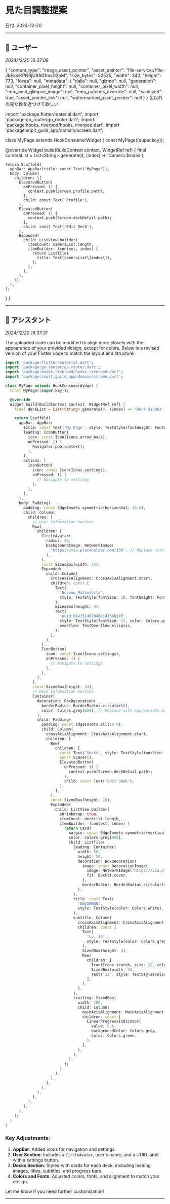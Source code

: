 # 見た目調整提案

日付: 2024-12-20

---

## 👤 ユーザー
*2024/12/20 16:37:08*

{
  "content\_type": "image\_asset\_pointer",
  "asset\_pointer": "file-service://file-JbEkicKPNRjU9AGfmvD2oM",
  "size\_bytes": 52535,
  "width": 343,
  "height": 773,
  "fovea": null,
  "metadata": {
    "dalle": null,
    "gizmo": null,
    "generation": null,
    "container\_pixel\_height": null,
    "container\_pixel\_width": null,
    "emu\_omit\_glimpse\_image": null,
    "emu\_patches\_override": null,
    "sanitized": true,
    "asset\_pointer\_link": null,
    "watermarked\_asset\_pointer": null
  }
}
色以外の見た目を近づけて欲しい

import 'package:flutter/material.dart';
import 'package:go\_router/go\_router.dart';
import 'package:hooks\_riverpod/hooks\_riverpod.dart';
import 'package:snpit\_guild\_app/domain/screen.dart';

class MyPage extends HookConsumerWidget {
  const MyPage({super.key});

  @override
  Widget build(BuildContext context, WidgetRef ref) {
    final cameraList = List&lt;String&gt;.generate(4, (index) =&gt; 'Camera $index');

    return Scaffold(
      appBar: AppBar(title: const Text('MyPage')),
      body: Column(
        children: \[
          ElevatedButton(
            onPressed: () {
              context.push(Screen.profile.path);
            },
            child: const Text('Profile'),
          ),
          ElevatedButton(
            onPressed: () {
              context.push(Screen.deckDetail.path);
            },
            child: const Text('Edit Deck'),
          ),
          Expanded(
            child: ListView.builder(
              itemCount: cameraList.length,
              itemBuilder: (context, index) {
                return ListTile(
                  title: Text(cameraList\[index\]),
                );
              },
            ),
          ),
        \],
      ),
    );
  }
}

---

## 🤖 アシスタント
*2024/12/20 16:37:31*

The uploaded code can be modified to align more closely with the appearance of your provided design, except for colors. Below is a revised version of your Flutter code to match the layout and structure:

```dart
import 'package:flutter/material.dart';
import 'package:go_router/go_router.dart';
import 'package:hooks_riverpod/hooks_riverpod.dart';
import 'package:snpit_guild_app/domain/screen.dart';

class MyPage extends HookConsumerWidget {
  const MyPage({super.key});

  @override
  Widget build(BuildContext context, WidgetRef ref) {
    final deckList = List<String>.generate(4, (index) => 'Deck $index');

    return Scaffold(
      appBar: AppBar(
        title: const Text('My Page', style: TextStyle(fontWeight: FontWeight.bold)),
        leading: IconButton(
          icon: const Icon(Icons.arrow_back),
          onPressed: () {
            Navigator.pop(context);
          },
        ),
        actions: [
          IconButton(
            icon: const Icon(Icons.settings),
            onPressed: () {
              // Navigate to settings
            },
          ),
        ],
      ),
      body: Padding(
        padding: const EdgeInsets.symmetric(horizontal: 16.0),
        child: Column(
          children: [
            // User Information Section
            Row(
              children: [
                CircleAvatar(
                  radius: 40,
                  backgroundImage: NetworkImage(
                    'https://via.placeholder.com/150', // Replace with user's avatar URL
                  ),
                ),
                const SizedBox(width: 16),
                Expanded(
                  child: Column(
                    crossAxisAlignment: CrossAxisAlignment.start,
                    children: const [
                      Text(
                        'Nozomu Matsushita',
                        style: TextStyle(fontSize: 18, fontWeight: FontWeight.bold),
                      ),
                      SizedBox(height: 4),
                      Text(
                        'uuid:9141514670464147560185',
                        style: TextStyle(fontSize: 12, color: Colors.grey),
                        overflow: TextOverflow.ellipsis,
                      ),
                    ],
                  ),
                ),
                IconButton(
                  icon: const Icon(Icons.settings),
                  onPressed: () {
                    // Navigate to settings
                  },
                ),
              ],
            ),
            const SizedBox(height: 24),
            // Deck Information Section
            Container(
              decoration: BoxDecoration(
                borderRadius: BorderRadius.circular(8),
                color: Colors.grey[850], // Replace with appropriate background color
              ),
              child: Padding(
                padding: const EdgeInsets.all(16.0),
                child: Column(
                  crossAxisAlignment: CrossAxisAlignment.start,
                  children: [
                    Row(
                      children: [
                        const Text('Decks', style: TextStyle(fontSize: 18, fontWeight: FontWeight.bold)),
                        const Spacer(),
                        ElevatedButton(
                          onPressed: () {
                            context.push(Screen.deckDetail.path);
                          },
                          child: const Text('Edit deck'),
                        ),
                      ],
                    ),
                    const SizedBox(height: 16),
                    Expanded(
                      child: ListView.builder(
                        shrinkWrap: true,
                        itemCount: deckList.length,
                        itemBuilder: (context, index) {
                          return Card(
                            margin: const EdgeInsets.symmetric(vertical: 8),
                            color: Colors.grey[900],
                            child: ListTile(
                              leading: Container(
                                width: 50,
                                height: 50,
                                decoration: BoxDecoration(
                                  image: const DecorationImage(
                                    image: NetworkImage('https://via.placeholder.com/50'),
                                    fit: BoxFit.cover,
                                  ),
                                  borderRadius: BorderRadius.circular(8),
                                ),
                              ),
                              title: const Text(
                                'UNCOMMON',
                                style: TextStyle(color: Colors.white),
                              ),
                              subtitle: Column(
                                crossAxisAlignment: CrossAxisAlignment.start,
                                children: const [
                                  Text(
                                    'Lv. 16',
                                    style: TextStyle(color: Colors.grey),
                                  ),
                                  SizedBox(height: 4),
                                  Row(
                                    children: [
                                      Icon(Icons.search, size: 12, color: Colors.white),
                                      SizedBox(width: 4),
                                      Text('13', style: TextStyle(color: Colors.white)),
                                    ],
                                  ),
                                ],
                              ),
                              trailing: SizedBox(
                                width: 100,
                                child: Column(
                                  mainAxisAlignment: MainAxisAlignment.center,
                                  children: const [
                                    LinearProgressIndicator(
                                      value: 0.6,
                                      backgroundColor: Colors.grey,
                                      color: Colors.green,
                                    ),
                                  ],
                                ),
                              ),
                            ),
                          );
                        },
                      ),
                    ),
                  ],
                ),
              ),
            ),
          ],
        ),
      ),
    );
  }
}
```

### Key Adjustments:
1. **AppBar**: Added icons for navigation and settings.
2. **User Section**: Includes a `CircleAvatar`, user's name, and a UUID label with a settings button.
3. **Decks Section**: Styled with cards for each deck, including leading images, titles, subtitles, and progress bars.
4. **Colors and Fonts**: Adjusted colors, fonts, and alignment to match your design.

Let me know if you need further customization!

---
